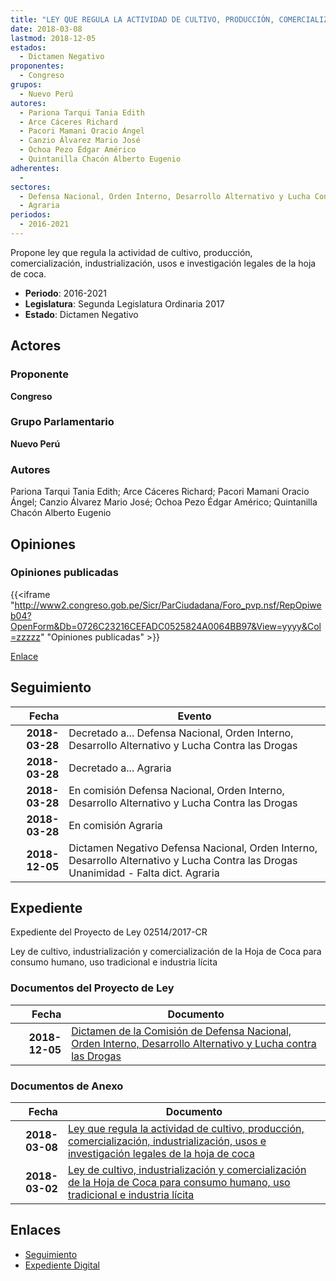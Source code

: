 ```yaml
---
title: "LEY QUE REGULA LA ACTIVIDAD DE CULTIVO, PRODUCCIÓN, COMERCIALIZACIÓN, INDUSTRIALIZACIÓN, USOS E INVESTIGACIÓN LEGALES DE LA HOJA DE COCA"
date: 2018-03-08
lastmod: 2018-12-05
estados: 
  - Dictamen Negativo
proponentes: 
  - Congreso
grupos: 
  - Nuevo Perú
autores: 
  - Pariona Tarqui Tania Edith
  - Arce Cáceres Richard
  - Pacori Mamani Oracio Ángel
  - Canzio Álvarez Mario José
  - Ochoa Pezo Édgar Américo
  - Quintanilla Chacón Alberto Eugenio
adherentes: 
  - 
sectores: 
  - Defensa Nacional, Orden Interno, Desarrollo Alternativo y Lucha Contra las Drogas
  - Agraria
periodos: 
  - 2016-2021
---
```


Propone ley que regula la actividad de cultivo, producción, comercialización, industrialización, usos e investigación legales de la hoja de coca.

- **Periodo**: 2016-2021
- **Legislatura**: Segunda Legislatura Ordinaria 2017
- **Estado**: Dictamen Negativo

## Actores

### Proponente

**Congreso**

### Grupo Parlamentario

**Nuevo Perú**

### Autores

Pariona Tarqui Tania Edith; Arce Cáceres Richard; Pacori Mamani Oracio Ángel; Canzio Álvarez Mario José; Ochoa Pezo Édgar Américo; Quintanilla Chacón Alberto Eugenio


## Opiniones

### Opiniones publicadas

{{<iframe "http://www2.congreso.gob.pe/Sicr/ParCiudadana/Foro_pvp.nsf/RepOpiweb04?OpenForm&Db=0726C23216CEFADC0525824A0064BB97&View=yyyy&Col=zzzzz" "Opiniones publicadas" >}}

[Enlace](http://www2.congreso.gob.pe/Sicr/ParCiudadana/Foro_pvp.nsf/RepOpiweb04?OpenForm&Db=0726C23216CEFADC0525824A0064BB97&View=yyyy&Col=zzzzz)

## Seguimiento

| Fecha | Evento |
|------:|--------|
| **2018-03-28** | Decretado a... Defensa Nacional, Orden Interno, Desarrollo Alternativo y Lucha Contra las Drogas|
| **2018-03-28** | Decretado a... Agraria|
| **2018-03-28** | En comisión Defensa Nacional, Orden Interno, Desarrollo Alternativo y Lucha Contra las Drogas|
| **2018-03-28** | En comisión Agraria|
| **2018-12-05** | Dictamen Negativo Defensa Nacional, Orden Interno, Desarrollo Alternativo y Lucha Contra las Drogas Unanimidad - Falta dict. Agraria|


## Expediente

Expediente del Proyecto de Ley 02514/2017-CR

Ley de cultivo, industrialización y comercialización de la Hoja de Coca para consumo humano, uso tradicional e industria lícita


### Documentos del Proyecto de Ley

| Fecha | Documento |
|------:|--------|
| **2018-12-05** | [Dictamen de la Comisión de Defensa Nacional, Orden Interno, Desarrollo Alternativo y Lucha contra las Drogas](http://www.leyes.congreso.gob.pe/Documentos/2016_2021/Dictamenes/Proyectos_de_Ley/02479DC07MAY20181205.pdf) |

### Documentos de Anexo

| Fecha | Documento |
|------:|--------|
| **2018-03-08** | [Ley que regula la actividad de cultivo, producción, comercialización, industrialización, usos e investigación legales de la hoja de coca](http://www.leyes.congreso.gob.pe/Documentos/2016_2021/Proyectos_de_Ley_y_de_Resoluciones_Legislativas/PL0251420180308.PDF) |
| **2018-03-02** | [Ley de cultivo, industrialización y comercialización de la Hoja de Coca para consumo humano, uso tradicional e industria lícita](http://www.leyes.congreso.gob.pe/Documentos/2016_2021/Proyectos_de_Ley_y_de_Resoluciones_Legislativas/PL0247920180302..pdf) |

## Enlaces 

- [Seguimiento](http://www2.congreso.gob.pehttp://www2.congreso.gob.pe/Sicr/TraDocEstProc/CLProLey2016.nsf/f7fff46988ca05b1052578e100829cc7/615061e315345ee00525824a0077f32f?OpenDocument)
- [Expediente Digital](http://www2.congreso.gob.pehttp://www2.congreso.gob.pe/Sicr/TraDocEstProc/CLProLey2016.nsf/f7fff46988ca05b1052578e100829cc7/615061e315345ee00525824a0077f32f?OpenDocument&Click=05257FB7005EB655.eb71d0cf91d8294e05256cdf006b5706/$Body/0.1C6C)
